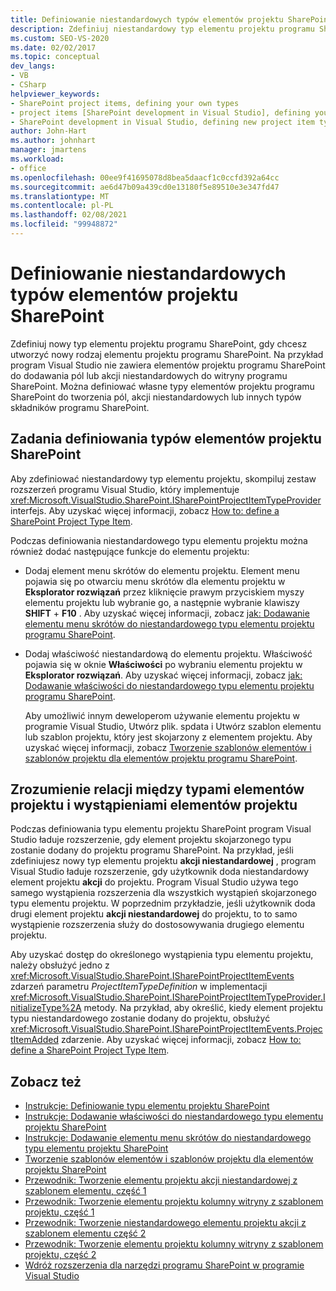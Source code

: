 ```yaml
---
title: Definiowanie niestandardowych typów elementów projektu SharePoint | Microsoft Docs
description: Zdefiniuj niestandardowy typ elementu projektu programu SharePoint, gdy chcesz utworzyć nowy rodzaj elementu projektu programu SharePoint.
ms.custom: SEO-VS-2020
ms.date: 02/02/2017
ms.topic: conceptual
dev_langs:
- VB
- CSharp
helpviewer_keywords:
- SharePoint project items, defining your own types
- project items [SharePoint development in Visual Studio], defining your own types
- SharePoint development in Visual Studio, defining new project item types
author: John-Hart
ms.author: johnhart
manager: jmartens
ms.workload:
- office
ms.openlocfilehash: 00ee9f41695078d8bea5daacf1c0ccfd392a64cc
ms.sourcegitcommit: ae6d47b09a439cd0e13180f5e89510e3e347fd47
ms.translationtype: MT
ms.contentlocale: pl-PL
ms.lasthandoff: 02/08/2021
ms.locfileid: "99948872"
---
```

# <a name="define-custom-sharepoint-project-item-types"></a>Definiowanie niestandardowych typów elementów projektu SharePoint
  Zdefiniuj nowy typ elementu projektu programu SharePoint, gdy chcesz utworzyć nowy rodzaj elementu projektu programu SharePoint. Na przykład program Visual Studio nie zawiera elementów projektu programu SharePoint do dodawania pól lub akcji niestandardowych do witryny programu SharePoint. Można definiować własne typy elementów projektu programu SharePoint do tworzenia pól, akcji niestandardowych lub innych typów składników programu SharePoint.

## <a name="tasks-for-defining-sharepoint-project-item-types"></a>Zadania definiowania typów elementów projektu SharePoint
 Aby zdefiniować niestandardowy typ elementu projektu, skompiluj zestaw rozszerzeń programu Visual Studio, który implementuje <xref:Microsoft.VisualStudio.SharePoint.ISharePointProjectItemTypeProvider> interfejs. Aby uzyskać więcej informacji, zobacz [How to: define a SharePoint Project Type Item](../sharepoint/how-to-define-a-sharepoint-project-item-type.md).

 Podczas definiowania niestandardowego typu elementu projektu można również dodać następujące funkcje do elementu projektu:

- Dodaj element menu skrótów do elementu projektu. Element menu pojawia się po otwarciu menu skrótów dla elementu projektu w **Eksplorator rozwiązań** przez kliknięcie prawym przyciskiem myszy elementu projektu lub wybranie go, a następnie wybranie klawiszy **SHIFT** + **F10** . Aby uzyskać więcej informacji, zobacz [jak: Dodawanie elementu menu skrótów do niestandardowego typu elementu projektu programu SharePoint](../sharepoint/how-to-add-a-shortcut-menu-item-to-a-custom-sharepoint-project-item-type.md).

- Dodaj właściwość niestandardową do elementu projektu. Właściwość pojawia się w oknie **Właściwości** po wybraniu elementu projektu w **Eksplorator rozwiązań**. Aby uzyskać więcej informacji, zobacz [jak: Dodawanie właściwości do niestandardowego typu elementu projektu programu SharePoint](../sharepoint/how-to-add-a-property-to-a-custom-sharepoint-project-item-type.md).

  Aby umożliwić innym deweloperom używanie elementu projektu w programie Visual Studio, Utwórz plik. spdata i Utwórz szablon elementu lub szablon projektu, który jest skojarzony z elementem projektu. Aby uzyskać więcej informacji, zobacz [Tworzenie szablonów elementów i szablonów projektu dla elementów projektu programu SharePoint](../sharepoint/creating-item-templates-and-project-templates-for-sharepoint-project-items.md).

## <a name="understand-the-relationship-between-project-item-types-and-project-item-instances"></a>Zrozumienie relacji między typami elementów projektu i wystąpieniami elementów projektu
 Podczas definiowania typu elementu projektu SharePoint program Visual Studio ładuje rozszerzenie, gdy element projektu skojarzonego typu zostanie dodany do projektu programu SharePoint. Na przykład, jeśli zdefiniujesz nowy typ elementu projektu **akcji niestandardowej** , program Visual Studio ładuje rozszerzenie, gdy użytkownik doda niestandardowy element projektu **akcji** do projektu. Program Visual Studio używa tego samego wystąpienia rozszerzenia dla wszystkich wystąpień skojarzonego typu elementu projektu. W poprzednim przykładzie, jeśli użytkownik doda drugi element projektu **akcji niestandardowej** do projektu, to to samo wystąpienie rozszerzenia służy do dostosowywania drugiego elementu projektu.

 Aby uzyskać dostęp do określonego wystąpienia typu elementu projektu, należy obsłużyć jedno z <xref:Microsoft.VisualStudio.SharePoint.ISharePointProjectItemEvents> zdarzeń parametru *ProjectItemTypeDefinition* w implementacji <xref:Microsoft.VisualStudio.SharePoint.ISharePointProjectItemTypeProvider.InitializeType%2A> metody. Na przykład, aby określić, kiedy element projektu typu niestandardowego zostanie dodany do projektu, obsłużyć <xref:Microsoft.VisualStudio.SharePoint.ISharePointProjectItemEvents.ProjectItemAdded> zdarzenie. Aby uzyskać więcej informacji, zobacz [How to: define a SharePoint Project Type Item](../sharepoint/how-to-define-a-sharepoint-project-item-type.md).

## <a name="see-also"></a>Zobacz też
- [Instrukcje: Definiowanie typu elementu projektu SharePoint](../sharepoint/how-to-define-a-sharepoint-project-item-type.md)
- [Instrukcje: Dodawanie właściwości do niestandardowego typu elementu projektu SharePoint](../sharepoint/how-to-add-a-property-to-a-custom-sharepoint-project-item-type.md)
- [Instrukcje: Dodawanie elementu menu skrótów do niestandardowego typu elementu projektu SharePoint](../sharepoint/how-to-add-a-shortcut-menu-item-to-a-custom-sharepoint-project-item-type.md)
- [Tworzenie szablonów elementów i szablonów projektu dla elementów projektu SharePoint](../sharepoint/creating-item-templates-and-project-templates-for-sharepoint-project-items.md)
- [Przewodnik: Tworzenie elementu projektu akcji niestandardowej z szablonem elementu, część 1](../sharepoint/walkthrough-creating-a-custom-action-project-item-with-an-item-template-part-1.md)
- [Przewodnik: Tworzenie elementu projektu kolumny witryny z szablonem projektu, część 1](../sharepoint/walkthrough-creating-a-site-column-project-item-with-a-project-template-part-1.md)
- [Przewodnik: Tworzenie niestandardowego elementu projektu akcji z szablonem elementu część 2](../sharepoint/walkthrough-creating-a-custom-action-project-item-with-an-item-template-part-2.md)
- [Przewodnik: Tworzenie elementu projektu kolumny witryny z szablonem projektu, część 2](../sharepoint/walkthrough-creating-a-site-column-project-item-with-a-project-template-part-2.md)
- [Wdróż rozszerzenia dla narzędzi programu SharePoint w programie Visual Studio](../sharepoint/deploying-extensions-for-the-sharepoint-tools-in-visual-studio.md)
